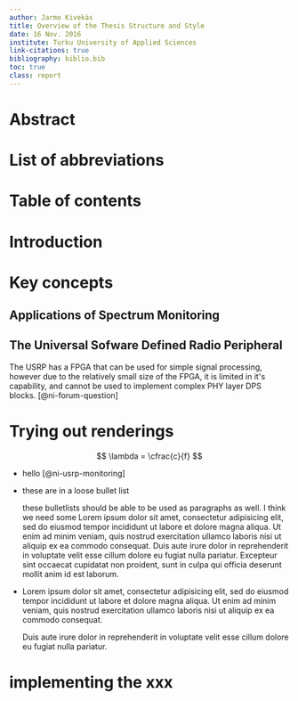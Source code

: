 ```yaml
---
author: Jarmo Kivekäs
title: Overview of the Thesis Structure and Style
date: 16 Nov. 2016
institute: Turku University of Applied Sciences
link-citations: true
bibliography: biblio.bib
toc: true
class: report
---
```




# Abstract

# List of abbreviations

# Table of contents

# Introduction

# Key concepts
## Applications of Spectrum Monitoring

## The Universal Sofware Defined Radio Peripheral

The USRP has a FPGA that can be used for simple signal processing, however due to the relatively small size of the FPGA, it is limited in it's capability, and cannot be used to implement complex PHY layer DPS blocks. [@ni-forum-question]


# Trying out renderings

$$ \lambda = \cfrac{c}{f} $$

  * hello [@ni-usrp-monitoring]

  * these are in a loose bullet list

    these bulletlists should be able to be used as paragraphs as well. I think we need some Lorem ipsum dolor sit amet, consectetur adipisicing elit, sed do eiusmod tempor incididunt ut labore et dolore magna aliqua. Ut enim ad minim veniam, quis nostrud exercitation ullamco laboris nisi ut aliquip ex ea commodo consequat. Duis aute irure dolor in reprehenderit in voluptate velit esse cillum dolore eu fugiat nulla pariatur. Excepteur sint occaecat cupidatat non proident, sunt in culpa qui officia deserunt mollit anim id est laborum.

  * Lorem ipsum dolor sit amet, consectetur adipisicing elit, sed do eiusmod tempor incididunt ut labore et dolore magna aliqua. Ut enim ad minim veniam, quis nostrud exercitation ullamco laboris nisi ut aliquip ex ea commodo consequat.

    Duis aute irure dolor in reprehenderit in voluptate velit esse cillum dolore eu fugiat nulla pariatur.


# implementing the xxx
